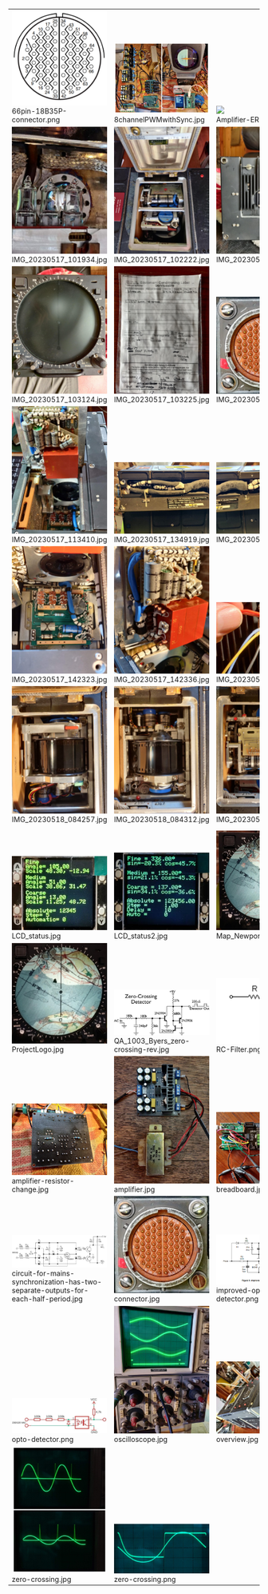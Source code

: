 <table><tr>
<tr>
<td valign="bottom">
<img src="./66pin-18B35P-connector.png" width="200"><br>
66pin-18B35P-connector.png
</td>

<td valign="bottom">
<img src="./8channelPWMwithSync.jpg" width="200"><br>
8channelPWMwithSync.jpg
</td>

<td valign="bottom">
<img src="./Amplifier-ERROR-X.png" width="200"><br>
Amplifier-ERROR-X.png
</td>

<td valign="bottom">
<img src="./IMG_20230517_101057.jpg" width="200"><br>
IMG_20230517_101057.jpg
</td>

</tr>
<tr>
<td valign="bottom">
<img src="./IMG_20230517_101934.jpg" width="200"><br>
IMG_20230517_101934.jpg
</td>

<td valign="bottom">
<img src="./IMG_20230517_102222.jpg" width="200"><br>
IMG_20230517_102222.jpg
</td>

<td valign="bottom">
<img src="./IMG_20230517_103042.jpg" width="200"><br>
IMG_20230517_103042.jpg
</td>

<td valign="bottom">
<img src="./IMG_20230517_103052.jpg" width="200"><br>
IMG_20230517_103052.jpg
</td>

</tr>
<tr>
<td valign="bottom">
<img src="./IMG_20230517_103124.jpg" width="200"><br>
IMG_20230517_103124.jpg
</td>

<td valign="bottom">
<img src="./IMG_20230517_103225.jpg" width="200"><br>
IMG_20230517_103225.jpg
</td>

<td valign="bottom">
<img src="./IMG_20230517_110333.jpg" width="200"><br>
IMG_20230517_110333.jpg
</td>

<td valign="bottom">
<img src="./IMG_20230517_113058.jpg" width="200"><br>
IMG_20230517_113058.jpg
</td>

</tr>
<tr>
<td valign="bottom">
<img src="./IMG_20230517_113410.jpg" width="200"><br>
IMG_20230517_113410.jpg
</td>

<td valign="bottom">
<img src="./IMG_20230517_134919.jpg" width="200"><br>
IMG_20230517_134919.jpg
</td>

<td valign="bottom">
<img src="./IMG_20230517_134925.jpg" width="200"><br>
IMG_20230517_134925.jpg
</td>

<td valign="bottom">
<img src="./IMG_20230517_142305.jpg" width="200"><br>
IMG_20230517_142305.jpg
</td>

</tr>
<tr>
<td valign="bottom">
<img src="./IMG_20230517_142323.jpg" width="200"><br>
IMG_20230517_142323.jpg
</td>

<td valign="bottom">
<img src="./IMG_20230517_142336.jpg" width="200"><br>
IMG_20230517_142336.jpg
</td>

<td valign="bottom">
<img src="./IMG_20230517_214738.jpg" width="200"><br>
IMG_20230517_214738.jpg
</td>

<td valign="bottom">
<img src="./IMG_20230518_084245.jpg" width="200"><br>
IMG_20230518_084245.jpg
</td>

</tr>
<tr>
<td valign="bottom">
<img src="./IMG_20230518_084257.jpg" width="200"><br>
IMG_20230518_084257.jpg
</td>

<td valign="bottom">
<img src="./IMG_20230518_084312.jpg" width="200"><br>
IMG_20230518_084312.jpg
</td>

<td valign="bottom">
<img src="./IMG_20230518_084331.jpg" width="200"><br>
IMG_20230518_084331.jpg
</td>

<td valign="bottom">
<img src="./IMG_20230518_084442.jpg" width="200"><br>
IMG_20230518_084442.jpg
</td>

</tr>
<tr>
<td valign="bottom">
<img src="./LCD_status.jpg" width="200"><br>
LCD_status.jpg
</td>

<td valign="bottom">
<img src="./LCD_status2.jpg" width="200"><br>
LCD_status2.jpg
</td>

<td valign="bottom">
<img src="./Map_Newport.jpg" width="200"><br>
Map_Newport.jpg
</td>

<td valign="bottom">
<img src="./Output-filter-12-channel-PWM.jpg" width="200"><br>
Output-filter-12-channel-PWM.jpg
</td>

</tr>
<tr>
<td valign="bottom">
<img src="./ProjectLogo.jpg" width="200"><br>
ProjectLogo.jpg
</td>

<td valign="bottom">
<img src="./QA_1003_Byers_zero-crossing-rev.jpg" width="200"><br>
QA_1003_Byers_zero-crossing-rev.jpg
</td>

<td valign="bottom">
<img src="./RC-Filter.png" width="200"><br>
RC-Filter.png
</td>

<td valign="bottom">
<img src="./amplifier-gain-adjusted.jpg" width="200"><br>
amplifier-gain-adjusted.jpg
</td>

</tr>
<tr>
<td valign="bottom">
<img src="./amplifier-resistor-change.jpg" width="200"><br>
amplifier-resistor-change.jpg
</td>

<td valign="bottom">
<img src="./amplifier.jpg" width="200"><br>
amplifier.jpg
</td>

<td valign="bottom">
<img src="./breadboard.jpg" width="200"><br>
breadboard.jpg
</td>

<td valign="bottom">
<img src="./breadboard2.jpg" width="200"><br>
breadboard2.jpg
</td>

</tr>
<tr>
<td valign="bottom">
<img src="./circuit-for-mains-synchronization-has-two-separate-outputs-for-each-half-period.jpg" width="200"><br>
circuit-for-mains-synchronization-has-two-separate-outputs-for-each-half-period.jpg
</td>

<td valign="bottom">
<img src="./connector.jpg" width="200"><br>
connector.jpg
</td>

<td valign="bottom">
<img src="./improved-opto-detector.png" width="200"><br>
improved-opto-detector.png
</td>

<td valign="bottom">
<img src="./media-1180431-a-circuit-for-mains-synchronization-has-two-separate-outputs-for-each-half-period-fig-1.jpg" width="200"><br>
media-1180431-a-circuit-for-mains-synchronization-has-two-separate-outputs-for-each-half-period-fig-1.jpg
</td>

</tr>
<tr>
<td valign="bottom">
<img src="./opto-detector.png" width="200"><br>
opto-detector.png
</td>

<td valign="bottom">
<img src="./oscilloscope.jpg" width="200"><br>
oscilloscope.jpg
</td>

<td valign="bottom">
<img src="./overview.jpg" width="200"><br>
overview.jpg
</td>

<td valign="bottom">
<img src="./zero-crossing-schematic.jpg" width="200"><br>
zero-crossing-schematic.jpg
</td>

</tr>
<tr>
<td valign="bottom">
<img src="./zero-crossing.jpg" width="200"><br>
zero-crossing.jpg
</td>

<td valign="bottom">
<img src="./zero-crossing.png" width="200"><br>
zero-crossing.png
</td>

</tr></table>